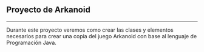 Proyecto de Arkanoid
--
---
Durante este proyecto veremos como crear las clases y elementos necesarios para
crear una copia del juego Arkanoid con base al lenguaje de Programación Java.
